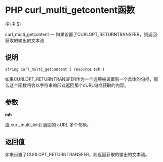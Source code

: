 # PHP curl_multi_getcontent函数



(PHP 5)

curl_multi_getcontent — 如果设置了CURLOPT_RETURNTRANSFER，则返回获取的输出的文本流

## 说明

```
string curl_multi_getcontent ( resource $ch )

```

如果CURLOPT_RETURNTRANSFER作为一个选项被设置到一个具体的句柄，那么这个函数将会以字符串的形式返回那个cURL句柄获取的内容。

## 参数

**mh**

由 curl_multi_init() 返回的 cURL 多个句柄。

## 返回值

如果设置了CURLOPT_RETURNTRANSFER，则返回获取的输出的文本流。



